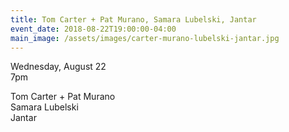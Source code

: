 ```yaml
---
title: Tom Carter + Pat Murano, Samara Lubelski, Jantar
event_date: 2018-08-22T19:00:00-04:00
main_image: /assets/images/carter-murano-lubelski-jantar.jpg
---
```


Wednesday, August 22<br>
7pm

Tom Carter + Pat Murano<br>
Samara Lubelski<br>
Jantar
